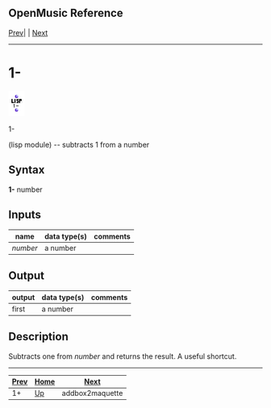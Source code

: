OpenMusic Reference  
---  
[Prev](plus1)| | [Next](addbox2maquette)  
  
* * *

# 1-

![](figures/functions/lisp/minus1.png)

  
  
1-  
  
(lisp module) \-- subtracts 1 from a number  

## Syntax

   **1-**  number  

## Inputs

name| data type(s)| comments  
---|---|---  
  _number_ |  a number|  
  
## Output

output| data type(s)| comments  
---|---|---  
first| a number|  
  
## Description

Subtracts one from  _number_  and returns the result. A useful shortcut.

* * *

[Prev](plus1)| [Home](index)| [Next](addbox2maquette)  
---|---|---  
1+| [Up](funcref.main)| addbox2maquette

